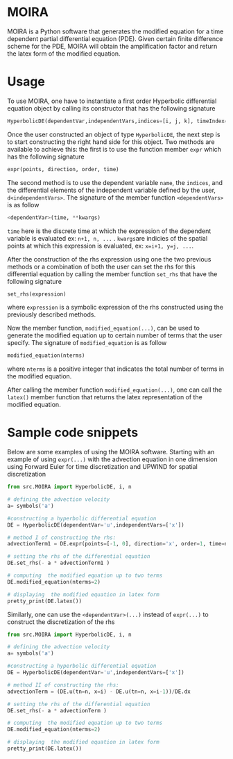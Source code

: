 # MOIRA
MOIRA is a Python software that generates the modified equation for a time dependent partial differential equation (PDE). Given certain finite difference scheme for the PDE, MOIRA will obtain the amplification factor and return the latex form of the modified equation.

# Usage
To use MOIRA, one have to instantiate a first order Hyperbolic differential equation object by calling its constructor that has the following signature
```Python
HyperbolicDE(dependentVar,independentVars,indices=[i, j, k], timeIndex=n)
```
Once the user constructed an object of type `HyperbolicDE`, the next step is to start constructing the right hand side for this object. Two methods are available to achieve this: the first is to use the function member `expr` which has the following signature
```Python
expr(points, direction, order, time)
```
The second method is to use the dependent variable `name`, the `indices`, and the differential elements of the independent variable defined by the user, `d<independentVars>`. The signature of the member function `<dependentVars>` is as follow
```Python
<dependentVar>(time, **kwargs)
```
`time` here is the discrete time at which the expression of the dependent variable is evaluated ex: `n+1, n, ...` . `kwargs`are indicies of the spatial points at which this expression is evaluated, ex: `x=i+1, y=j, ...`.

After the construction of the rhs expression using one the two previous methods or a combination of both the user can set the rhs for this differential equation by calling the member function `set_rhs` that have the following signature
```Python
set_rhs(expression)
```
where `expression` is a symbolic expression of the rhs constructed using the previously described methods.

Now the member function, `modified_equation(...)`, can be used to generate the modified equation up to certain number of terms that the user specify. The signature of `modified_equation` is as follow
```Python
modified_equation(nterms)
```
where `nterms` is a positive integer that indicates the total number of terms in the modified equation.

After calling the member function `modified_equation(...)`, one can call the `latex()` member function that returns the latex representation of the modified equation.

# Sample code snippets
Below are some examples of using the MOIRA software.
Starting with an example of using `expr(...)` with the advection equation in one dimension using Forward Euler for time discretization and UPWIND for spatial discretization

```Python
from src.MOIRA import HyperbolicDE, i, n 

# defining the advection velocity
a= symbols('a') 

#constructing a hyperbolic differential equation
DE = HyperbolicDE(dependentVar='u',independentVars=['x']) 

# method I of constructing the rhs:
advectionTerm1 = DE.expr(points=[-1, 0], direction='x', order=1, time=n) 

# setting the rhs of the differential equation
DE.set_rhs(- a * advectionTerm1 )

# computing  the modified equation up to two terms
DE.modified_equation(nterms=2)

# displaying  the modified equation in latex form
pretty_print(DE.latex())
```

Similarly, one can use the `<dependentVar>(...)` instead of `expr(...)` to construct the discretization of the rhs 

```Python
from src.MOIRA import HyperbolicDE, i, n 

# defining the advection velocity
a= symbols('a') 

#constructing a hyperbolic differential equation
DE = HyperbolicDE(dependentVar='u',independentVars=['x']) 

# method II of constructing the rhs:
advectionTerm = (DE.u(tn=n, x=i) - DE.u(tn=n, x=i-1))/DE.dx 

# setting the rhs of the differential equation
DE.set_rhs(- a * advectionTerm )

# computing  the modified equation up to two terms
DE.modified_equation(nterms=2)

# displaying  the modified equation in latex form
pretty_print(DE.latex())
```
